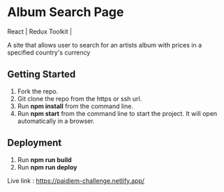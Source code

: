 # Album Search Page

React | Redux Toolkit |

A site that allows user to search for an artists album with prices in a specified country's currency

## Getting Started

1. Fork the repo.
1. Git clone the repo from the https or ssh url.
1. Run **npm install** from the command line.
1. Run **npm start** from the command line to start the project. It will open automatically in a browser.

## Deployment

1. Run **npm run build**
1. Run **npm run deploy**

Live link : https://paidiem-challenge.netlify.app/
